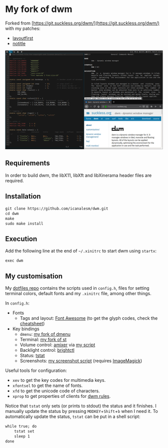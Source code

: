 # My fork of dwm

Forked from [https://git.suckless.org/dwm/](https://git.suckless.org/dwm/) with my patches:

* [layoutfirst](https://github.com/icanalesm/dwm/tree/layoutfirst)
* [notitle](https://github.com/icanalesm/dwm/tree/notitle)

![mydwm](img/mydwm.png)


## Requirements

In order to build dwm, the libX11, libXft and libXinerama header files are required.

## Installation

```
git clone https://github.com/icanalesm/dwm.git
cd dwm
make
sudo make install
```


## Execution

Add the following line at the end of `~/.xinitrc` to start dwm using `startx`:
```
exec dwm
```


## My customisation

My [dotfiles repo](https://github.com/icanalesm/dotfiles) contains the scripts used in `config.h`, files for setting terminal colors, default fonts and my `.xinitrc` file, among other things.

In `config.h`:

* Fonts
  - Tags and layout: [Font Awesome](https://github.com/FortAwesome/Font-Awesome) (to get the glyph codes, check the [cheatsheet](https://www.fontawesome.com/cheatsheet))
* Key bindings
  - `dmenu`: [my fork of dmenu](https://github.com/icanalesm/dmenu)
  - Terminal: [my fork of st](https://github.com/icanalesm/st)
  - Volume control: [amixer](http://www.alsa-project.org) via [my script](https://github.com/icanalesm/dotfiles/blob/master/scripts/statctl)
  - Backlight control: [brightctl](https://github.com/icanalesm/brightctl)
  - Status: [tstat](https://github.com/icanalesm/tstat)
  - Screenshots: [my screenshot script](https://github.com/icanalesm/dotfiles/blob/master/scripts/scrshot) (requires [ImageMagick](https://www.imagemagick.org/))

Useful tools for configuration:

* `xev` to get the key codes for multimedia keys.
* `xfontsel` to get the name of fonts.
* `xfd` to get the unicode code of characters.
* `xprop` to get properties of clients for [dwm rules](https://dwm.suckless.org/customisation/rules).

Notice that `tstat` only sets (or prints to stdout) the status and it finishes. I manually update the status by pressing `MODKEY`+`Shift`+`b` when I need it. To automatically update the status, `tstat` can be put in a shell script:
```
while true; do
	tstat set
	sleep 1
done
```
